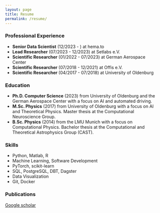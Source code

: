 ```yaml
---
layout: page
title: Resume
permalink: /resume/
---
```

 
### Professional Experience
- **Senior Data Scientist** (12/2023 - ) at hema.to
- **Lead Researcher** (07/2023 - 12/2023) at Setlabs e.V.
- **Scientific Researcher** (01/2022 - 07/2023) at German Aerospace Center
- **Scientific Researcher** (07/2018 - 12/2021) at Offis e.V.
- **Scientific Researcher** (04/2017 - 07/2018) at University of Oldenburg

### Education
- **Ph.D. Computer Science** (2023) from University of Oldenburg and the German Aerospace Center with a focus on AI and automated driving.
- **M.Sc. Physics** (2017) from University of Oldenburg with a focus on AI and Theoretical Physics. Master thesis at the Computational Neuroscience Group.
- **B.Sc. Physics** (2014) from the LMU Munich with a focus on Computational Physics. Bachelor thesis at the Computational and Theoretical Astrophysics Group (CAST).

### Skills
- Python, Matlab, R
- Machine Learning, Software Development
- PyTorch, scikit-learn
- SQL, PostgreSQL, DBT, Dagster
- Data Visualization
- Git, Docker

### Publications
[Google scholar](https://scholar.google.de/citations?user=pSP3xs4AAAAJ&hl=de)
